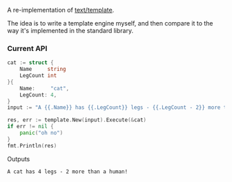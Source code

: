 A re-implementation of [text/template](https://pkg.go.dev/html/template). 

The idea is to write a template engine myself, and then compare it to the way
it's implemented in the standard library.

### Current API
```go
cat := struct {
    Name     string
    LegCount int
}{
    Name:     "cat",
    LegCount: 4,
}
input := "A {{.Name}} has {{.LegCount}} legs - {{.LegCount - 2}} more than a human!"

res, err := template.New(input).Execute(&cat)
if err != nil {
    panic("oh no")
}
fmt.Println(res)
```

Outputs
```
A cat has 4 legs - 2 more than a human!
```
